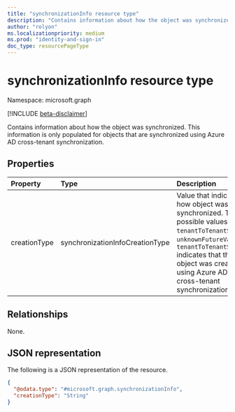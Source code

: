 ```yaml
---
title: "synchronizationInfo resource type"
description: "Contains information about how the object was synchronized."
author: "rolyon"
ms.localizationpriority: medium
ms.prod: "identity-and-sign-in"
doc_type: resourcePageType
---
```


# synchronizationInfo resource type

Namespace: microsoft.graph

[!INCLUDE [beta-disclaimer](../../includes/beta-disclaimer.md)]

Contains information about how the object was synchronized. This information is only populated for objects that are synchronized using Azure AD cross-tenant synchronization.


## Properties
|Property|Type|Description|
|:---|:---|:---|
|creationType|synchronizationInfoCreationType|Value that indicates how object was synchronized. The possible values are: `tenantToTenantSync`, `unknownFutureValue`. `tenantToTenantSync` indicates that the object was created using Azure AD cross-tenant synchronization.|

## Relationships
None.

## JSON representation
The following is a JSON representation of the resource.
<!-- {
  "blockType": "resource",
  "@odata.type": "microsoft.graph.synchronizationInfo"
}
-->
``` json
{
  "@odata.type": "#microsoft.graph.synchronizationInfo",
  "creationType": "String"
}
```


